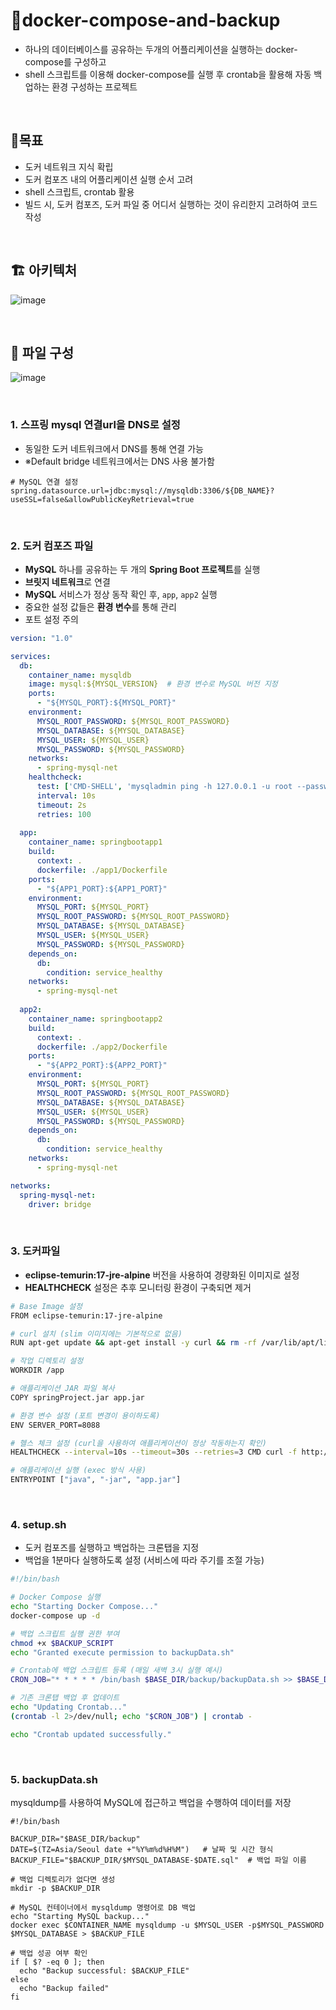 # 🐋docker-compose-and-backup
- 하나의 데이터베이스를 공유하는 두개의 어플리케이션을 실행하는 docker-compose를 구성하고
- shell 스크립트를 이용해 docker-compose를 실행 후 crontab을 활용해 자동 백업하는 환경 구성하는 프로젝트

<br>


## 🎯목표
- 도커 네트워크 지식 확립
- 도커 컴포즈 내의 어플리케이션 실행 순서 고려
- shell 스크립트, crontab 활용
- 빌드 시, 도커 컴포즈, 도커 파일 중 어디서 실행하는 것이 유리한지 고려하여 코드 작성


<br>


## 🏗️ 아키텍처
![image](https://github.com/user-attachments/assets/4bb2dfc5-a923-404f-b915-ebebd922d1d5)


<br>

## 📁 파일 구성
![image](https://github.com/user-attachments/assets/5692cfd9-7f84-4a02-aa52-8b936bb5b971)

<br>

### 1. 스프링 mysql 연결url을 DNS로 설정
- 동일한 도커 네트워크에서 DNS를 통해 연결 가능
- ※Default bridge 네트워크에서는 DNS 사용 불가함

```
# MySQL 연결 설정
spring.datasource.url=jdbc:mysql://mysqldb:3306/${DB_NAME}?useSSL=false&allowPublicKeyRetrieval=true
```

<br>

### 2. 도커 컴포즈 파일
- **MySQL** 하나를 공유하는 두 개의 **Spring Boot 프로젝트**를 실행
- **브릿지 네트워크**로 연결
- **MySQL** 서비스가 정상 동작 확인 후, `app`, `app2` 실행
- 중요한 설정 값들은 **환경 변수**를 통해 관리
- 포트 설정 주의

```yaml
version: "1.0"

services:
  db:
    container_name: mysqldb
    image: mysql:${MYSQL_VERSION}  # 환경 변수로 MySQL 버전 지정
    ports:
      - "${MYSQL_PORT}:${MYSQL_PORT}"
    environment:
      MYSQL_ROOT_PASSWORD: ${MYSQL_ROOT_PASSWORD}
      MYSQL_DATABASE: ${MYSQL_DATABASE}
      MYSQL_USER: ${MYSQL_USER}
      MYSQL_PASSWORD: ${MYSQL_PASSWORD}
    networks:
      - spring-mysql-net
    healthcheck:
      test: ['CMD-SHELL', 'mysqladmin ping -h 127.0.0.1 -u root --password=$${MYSQL_ROOT_PASSWORD} || exit 1']
      interval: 10s
      timeout: 2s
      retries: 100
  
  app:
    container_name: springbootapp1
    build:
      context: .
      dockerfile: ./app1/Dockerfile
    ports:
      - "${APP1_PORT}:${APP1_PORT}"
    environment:
      MYSQL_PORT: ${MYSQL_PORT}
      MYSQL_ROOT_PASSWORD: ${MYSQL_ROOT_PASSWORD}
      MYSQL_DATABASE: ${MYSQL_DATABASE}
      MYSQL_USER: ${MYSQL_USER}
      MYSQL_PASSWORD: ${MYSQL_PASSWORD}
    depends_on:
      db:
        condition: service_healthy
    networks:
      - spring-mysql-net
  
  app2:
    container_name: springbootapp2
    build:
      context: .
      dockerfile: ./app2/Dockerfile
    ports:
      - "${APP2_PORT}:${APP2_PORT}"
    environment:
      MYSQL_PORT: ${MYSQL_PORT}
      MYSQL_ROOT_PASSWORD: ${MYSQL_ROOT_PASSWORD}
      MYSQL_DATABASE: ${MYSQL_DATABASE}
      MYSQL_USER: ${MYSQL_USER}
      MYSQL_PASSWORD: ${MYSQL_PASSWORD}
    depends_on:
      db:
        condition: service_healthy
    networks:
      - spring-mysql-net

networks:
  spring-mysql-net:
    driver: bridge
```

<br>

### 3. 도커파일

- **eclipse-temurin:17-jre-alpine** 버전을 사용하여 경량화된 이미지로 설정
- **HEALTHCHECK** 설정은 추후 모니터링 환경이 구축되면 제거

```bash
# Base Image 설정
FROM eclipse-temurin:17-jre-alpine

# curl 설치 (slim 이미지에는 기본적으로 없음)
RUN apt-get update && apt-get install -y curl && rm -rf /var/lib/apt/lists/*

# 작업 디렉토리 설정
WORKDIR /app

# 애플리케이션 JAR 파일 복사
COPY springProject.jar app.jar

# 환경 변수 설정 (포트 변경이 용이하도록)
ENV SERVER_PORT=8088

# 헬스 체크 설정 (curl을 사용하여 애플리케이션이 정상 작동하는지 확인)
HEALTHCHECK --interval=10s --timeout=30s --retries=3 CMD curl -f http://localhost:${SERVER_PORT}/index.html || exit 1

# 애플리케이션 실행 (exec 방식 사용)
ENTRYPOINT ["java", "-jar", "app.jar"]
```

<br>

### 4. setup.sh

- 도커 컴포즈를 실행하고 백업하는 크론탭을 지정
- 백업을 1분마다 실행하도록 설정 (서비스에 따라 주기를 조절 가능)

```bash
#!/bin/bash

# Docker Compose 실행
echo "Starting Docker Compose..."
docker-compose up -d

# 백업 스크립트 실행 권한 부여
chmod +x $BACKUP_SCRIPT
echo "Granted execute permission to backupData.sh"

# Crontab에 백업 스크립트 등록 (매일 새벽 3시 실행 예시)
CRON_JOB="* * * * * /bin/bash $BASE_DIR/backup/backupData.sh >> $BASE_DIR/backup/backupData.log 2>&1"

# 기존 크론탭 백업 후 업데이트
echo "Updating Crontab..."
(crontab -l 2>/dev/null; echo "$CRON_JOB") | crontab -

echo "Crontab updated successfully."
```

<br>

### 5. backupData.sh
mysqldump를 사용하여 MySQL에 접근하고 백업을 수행하여 데이터를 저장


```
#!/bin/bash

BACKUP_DIR="$BASE_DIR/backup"
DATE=$(TZ=Asia/Seoul date +"%Y%m%d%H%M")   # 날짜 및 시간 형식
BACKUP_FILE="$BACKUP_DIR/$MYSQL_DATABASE-$DATE.sql"  # 백업 파일 이름

# 백업 디렉토리가 없다면 생성
mkdir -p $BACKUP_DIR

# MySQL 컨테이너에서 mysqldump 명령어로 DB 백업
echo "Starting MySQL backup..."
docker exec $CONTAINER_NAME mysqldump -u $MYSQL_USER -p$MYSQL_PASSWORD $MYSQL_DATABASE > $BACKUP_FILE

# 백업 성공 여부 확인
if [ $? -eq 0 ]; then
  echo "Backup successful: $BACKUP_FILE"
else
  echo "Backup failed"
fi
```

